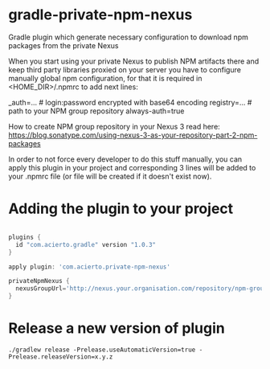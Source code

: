 # gradle-private-npm-nexus
Gradle plugin which generate necessary configuration to download npm packages from the private Nexus

When you start using your private Nexus to publish NPM artifacts there and keep third party libraries proxied on your 
server you have to configure manually global npm configuration, for that it is required in <HOME_DIR>/.npmrc 
to add next lines:

_auth=... # login:password encrypted with base64 encoding
registry=... # path to your NPM group repository 
always-auth=true

How to create NPM group repository in your Nexus 3 read here: https://blog.sonatype.com/using-nexus-3-as-your-repository-part-2-npm-packages

In order to not force every developer to do this stuff manually, you can apply this plugin in your project
and corresponding 3 lines will be added to your .npmrc file (or file will be created if it doesn't exist now).

# Adding the plugin to your project 

```groovy

plugins {
  id "com.acierto.gradle" version "1.0.3"
}

apply plugin: 'com.acierto.private-npm-nexus'

privateNpmNexus {
  nexusGroupUrl='http://nexus.your.organisation.com/repository/npm-group/' // http url as an example
}

```

# Release a new version of plugin

```shell script
./gradlew release -Prelease.useAutomaticVersion=true -Prelease.releaseVersion=x.y.z
```
